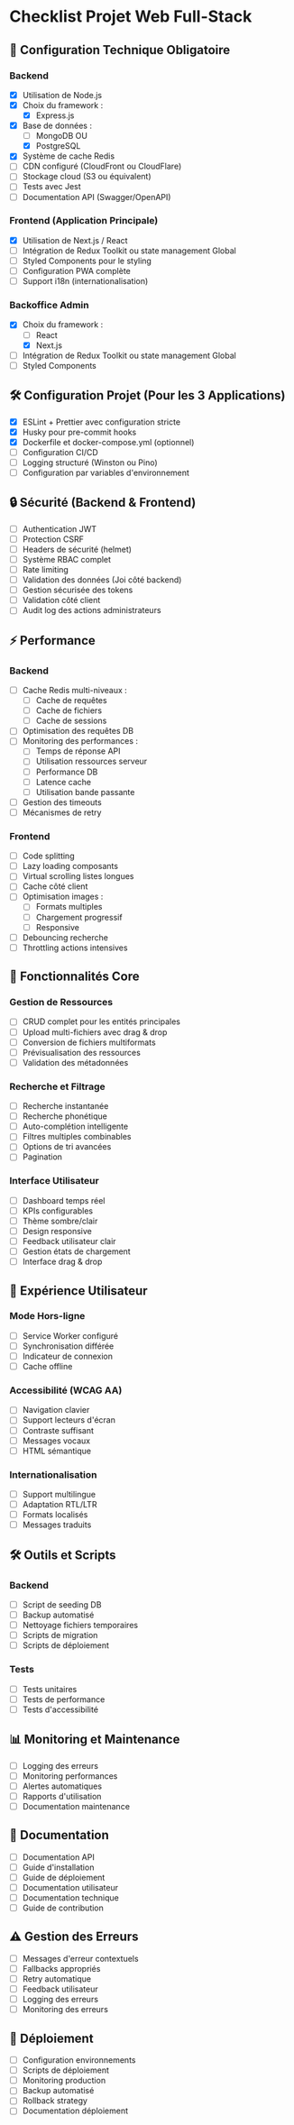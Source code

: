 # Checklist Projet Web Full-Stack

## 🔧 Configuration Technique Obligatoire

### Backend

- [x]  Utilisation de Node.js
- [x]  Choix du framework :
    - [x]  Express.js
- [x]  Base de données :
    - [ ]  MongoDB OU
    - [x]  PostgreSQL
- [x]  Système de cache Redis
- [ ]  CDN configuré (CloudFront ou CloudFlare)
- [ ]  Stockage cloud (S3 ou équivalent)
- [ ]  Tests avec Jest
- [ ]  Documentation API (Swagger/OpenAPI)

### Frontend (Application Principale)

- [x]  Utilisation de Next.js / React
- [ ]  Intégration de Redux Toolkit ou state management Global
- [ ]  Styled Components pour le styling
- [ ]  Configuration PWA complète
- [ ]  Support i18n (internationalisation)

### Backoffice Admin

- [x]  Choix du framework :
    - [ ]  React
    - [x]  Next.js
- [ ]  Intégration de Redux Toolkit ou state management Global
- [ ]  Styled Components

## 🛠️ Configuration Projet (Pour les 3 Applications)

- [x]  ESLint + Prettier avec configuration stricte
- [x]  Husky pour pre-commit hooks
- [x]  Dockerfile et docker-compose.yml (optionnel)
- [ ]  Configuration CI/CD
- [ ]  Logging structuré (Winston ou Pino)
- [ ]  Configuration par variables d'environnement

## 🔒 Sécurité (Backend & Frontend)

- [ ]  Authentication JWT
- [ ]  Protection CSRF
- [ ]  Headers de sécurité (helmet)
- [ ]  Système RBAC complet
- [ ]  Rate limiting
- [ ]  Validation des données (Joi côté backend)
- [ ]  Gestion sécurisée des tokens
- [ ]  Validation côté client
- [ ]  Audit log des actions administrateurs

## ⚡ Performance

### Backend

- [ ]  Cache Redis multi-niveaux :
    - [ ]  Cache de requêtes
    - [ ]  Cache de fichiers
    - [ ]  Cache de sessions
- [ ]  Optimisation des requêtes DB
- [ ]  Monitoring des performances :
    - [ ]  Temps de réponse API
    - [ ]  Utilisation ressources serveur
    - [ ]  Performance DB
    - [ ]  Latence cache
    - [ ]  Utilisation bande passante
- [ ]  Gestion des timeouts
- [ ]  Mécanismes de retry

### Frontend

- [ ]  Code splitting
- [ ]  Lazy loading composants
- [ ]  Virtual scrolling listes longues
- [ ]  Cache côté client
- [ ]  Optimisation images :
    - [ ]  Formats multiples
    - [ ]  Chargement progressif
    - [ ]  Responsive
- [ ]  Debouncing recherche
- [ ]  Throttling actions intensives

## 🎯 Fonctionnalités Core

### Gestion de Ressources

- [ ]  CRUD complet pour les entités principales
- [ ]  Upload multi-fichiers avec drag & drop
- [ ]  Conversion de fichiers multiformats
- [ ]  Prévisualisation des ressources
- [ ]  Validation des métadonnées

### Recherche et Filtrage

- [ ]  Recherche instantanée
- [ ]  Recherche phonétique
- [ ]  Auto-complétion intelligente
- [ ]  Filtres multiples combinables
- [ ]  Options de tri avancées
- [ ]  Pagination

### Interface Utilisateur

- [ ]  Dashboard temps réel
- [ ]  KPIs configurables
- [ ]  Thème sombre/clair
- [ ]  Design responsive
- [ ]  Feedback utilisateur clair
- [ ]  Gestion états de chargement
- [ ]  Interface drag & drop

## 📱 Expérience Utilisateur

### Mode Hors-ligne

- [ ]  Service Worker configuré
- [ ]  Synchronisation différée
- [ ]  Indicateur de connexion
- [ ]  Cache offline

### Accessibilité (WCAG AA)

- [ ]  Navigation clavier
- [ ]  Support lecteurs d'écran
- [ ]  Contraste suffisant
- [ ]  Messages vocaux
- [ ]  HTML sémantique

### Internationalisation

- [ ]  Support multilingue
- [ ]  Adaptation RTL/LTR
- [ ]  Formats localisés
- [ ]  Messages traduits

## 🛠️ Outils et Scripts

### Backend

- [ ]  Script de seeding DB
- [ ]  Backup automatisé
- [ ]  Nettoyage fichiers temporaires
- [ ]  Scripts de migration
- [ ]  Scripts de déploiement

### Tests

- [ ]  Tests unitaires
- [ ]  Tests de performance
- [ ]  Tests d'accessibilité

## 📊 Monitoring et Maintenance

- [ ]  Logging des erreurs
- [ ]  Monitoring performances
- [ ]  Alertes automatiques
- [ ]  Rapports d'utilisation
- [ ]  Documentation maintenance

## 📝 Documentation

- [ ]  Documentation API
- [ ]  Guide d'installation
- [ ]  Guide de déploiement
- [ ]  Documentation utilisateur
- [ ]  Documentation technique
- [ ]  Guide de contribution

## ⚠️ Gestion des Erreurs

- [ ]  Messages d'erreur contextuels
- [ ]  Fallbacks appropriés
- [ ]  Retry automatique
- [ ]  Feedback utilisateur
- [ ]  Logging des erreurs
- [ ]  Monitoring des erreurs

## 🚀 Déploiement

- [ ]  Configuration environnements
- [ ]  Scripts de déploiement
- [ ]  Monitoring production
- [ ]  Backup automatisé
- [ ]  Rollback strategy
- [ ]  Documentation déploiement